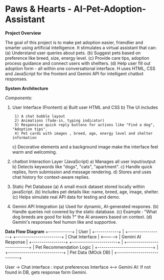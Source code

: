 # Paws & Hearts - AI-Pet-Adoption-Assistant
**Project Overview**

The goal of this project is to make pet adoption easier, friendlier and smarter using artificial intelligence. It stimulates a virtual assistant that can: (a) Understand user queries about pets. (b) Suggest pets based on preference like breed, size, energy level. (c) Provide care tips, adoption process guidance and connect users with shellters. (d) Help user fill out adoption form - all within one conversational interface.
H uses HTML, CSS and JavaScript for the frontent and Gemini API for intelligent chatbot responses.

**System Architecture**

*Components:*
1. User Interface (Frontent)
   a) Built user HTML and CSS
   b) The UI includes
   
        1) A chat bubble layout
        2) Animations (fade-in, typing indicator)
        3) Responsive quick reply buttons for actions like "Find a dog", "Adoption tips".
        4) Pet cards with images , breed, age, energy level and shelter information
   c) Decorative elements and a background image make the interface feel warm and welcoming.
         
  2. chatbot Interaction Layer (JavaScript)
     a) Manages all user input/output
     b) Detects keywords like  "dogs", "cats", "apartment".
     c) Handle quick replies, form submission and message rendering.
     d) Stores and uses chat history for context-aware replies.
     
3. Static Pet Database
   (a) A small mock dataset stored locally within javaScript.
   (b) Includes pet details like: name, breed, age, image, shelter.
   (c) Helps simulate real API data for testing and demo.

4. Gemini API Integration
   (a) Used for dynamic, AI-generated respones.
   (b) Handle queries not covered by the static database.
   (c) Example : "What dog breeds are good for kids ?" the AI answers based on context.
   (d) Gemini's responses feel humon like and supportive.

**Data Flow Diagram**
   +------------+
   |    User    |
   +------------+
          |
   +-----------------+               +-----------------------+
   | Chat Interface  |     <----->   |  Gemini AI Response   |
   +-----------------+               +-----------------------+
          |
   +----------------------------+
   |  Pet Recommendation Logic  |
   +----------------------------+
          |
   +----------------------------+
   |  Pet Data (MOck DB)        |
   +----------------------------+

User -> Chat interface : input preferences
Interface <--> Gemini AI: If not found in DB, gets response form Gemini.
